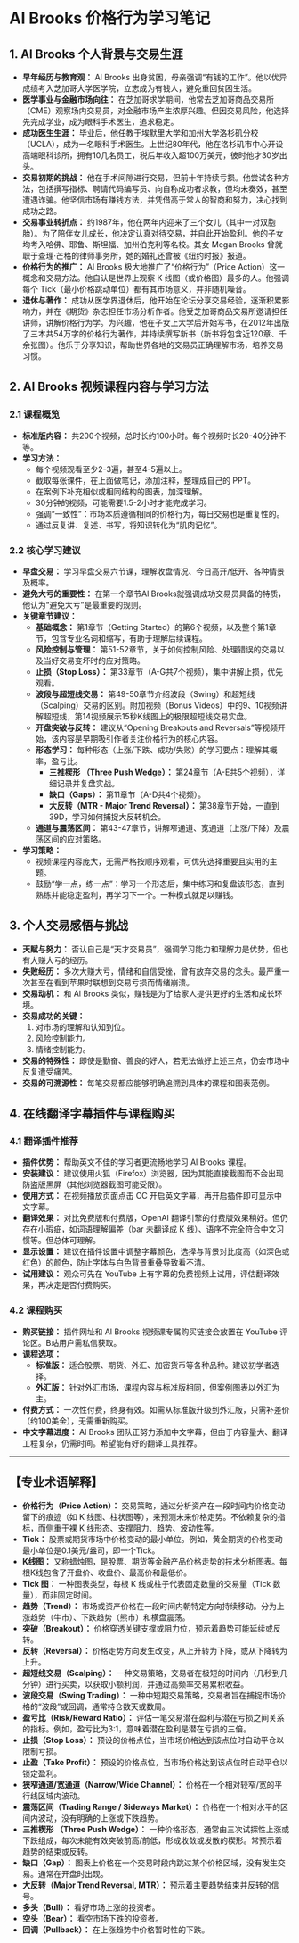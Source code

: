 # Al Brooks 价格行为学习笔记

## 1. Al Brooks 个人背景与交易生涯

*   **早年经历与教育观：** Al Brooks 出身贫困，母亲强调“有钱的工作”。他以优异成绩考入芝加哥大学医学院，立志成为有钱人，避免重回贫困生活。
*   **医学事业与金融市场向往：** 在芝加哥求学期间，他常去芝加哥商品交易所（CME）观察场内交易员，对金融市场产生浓厚兴趣。但因交易风险，他选择先完成学业，成为眼科手术医生，追求稳定。
*   **成功医生生涯：** 毕业后，他任教于埃默里大学和加州大学洛杉矶分校（UCLA），成为一名眼科手术医生。上世纪80年代，他在洛杉矶市中心开设高端眼科诊所，拥有10几名员工，税后年收入超100万美元，彼时他才30岁出头。
*   **交易初期的挑战：** 他在手术间隙进行交易，但前十年持续亏损。他尝试各种方法，包括撰写指标、聘请代码编写员、向自称成功者求教，但均未奏效，甚至遭遇诈骗。他坚信市场有赚钱方法，并凭借高于常人的智商和努力，决心找到成功之路。
*   **交易事业转折点：** 约1987年，他在两年内迎来了三个女儿（其中一对双胞胎）。为了陪伴女儿成长，他决定认真对待交易，并自此开始盈利。他的子女均考入哈佛、耶鲁、斯坦福、加州伯克利等名校。其女 Megan Brooks 曾就职于查理·芒格的律师事务所，她的婚礼还曾被《纽约时报》报道。
*   **价格行为的推广：** Al Brooks 极大地推广了“价格行为”（Price Action）这一概念和交易方法。他自认是世界上观察 K 线图（或价格图）最多的人。他强调每个 Tick（最小价格跳动单位）都有其市场意义，并非随机噪音。
*   **退休与著作：** 成功从医学界退休后，他开始在论坛分享交易经验，逐渐积累影响力，并在《期货》杂志担任市场分析作者。他受芝加哥商品交易所邀请担任讲师，讲解价格行为学。为兴趣，他在子女上大学后开始写书，在2012年出版了三本共54万字的价格行为著作，并持续撰写新书（新书将包含近120章、千余张图）。他乐于分享知识，帮助世界各地的交易员正确理解市场，培养交易习惯。

## 2. Al Brooks 视频课程内容与学习方法

### 2.1 课程概览

*   **标准版内容：** 共200个视频，总时长约100小时。每个视频时长20-40分钟不等。
*   **学习方法：**
    *   每个视频观看至少2-3遍，甚至4-5遍以上。
    *   截取每张课件，在上面做笔记，添加注释，整理成自己的 PPT。
    *   在案例下补充相似或相同结构的图表，加深理解。
    *   30分钟的视频，可能需要1.5-2小时才能完成学习。
    *   强调“一致性”：市场本质遵循相同的价格行为，每日交易也是重复性的。
    *   通过反复讲、复述、书写，将知识转化为“肌肉记忆”。

### 2.2 核心学习建议

*   **早盘交易：** 学习早盘交易六节课，理解收盘情况、今日高开/低开、各种情景及概率。
*   **避免大亏的重要性：** 在第一个章节Al Brooks就强调成功交易员具备的特质，他认为“避免大亏”是最重要的规则。
*   **关键章节建议：**
    *   **基础概念：** 第1章节（Getting Started）的第6个视频，以及整个第1章节，包含专业名词和缩写，有助于理解后续课程。
    *   **风险控制与管理：** 第51-52章节，关于如何控制风险、处理错误的交易以及当好交易变坏时的应对策略。
    *   **止损（Stop Loss）：** 第33章节（A-G共7个视频），集中讲解止损，优先观看。
    *   **波段与超短线交易：** 第49-50章节介绍波段（Swing）和超短线（Scalping）交易的区别。附加视频（Bonus Videos）中的9、10视频讲解超短线，第14视频展示15秒K线图上的极限超短线交易实盘。
    *   **开盘突破与反转：** 建议从“Opening Breakouts and Reversals”等视频开始，该内容是早期吸引作者关注价格行为的核心内容。
    *   **形态学习：** 每种形态（上涨/下跌、成功/失败）的学习要点：理解其概率，盈亏比。
        *   **三推楔形 （Three Push Wedge）：** 第24章节（A-E共5个视频），详细记录并复盘实战。
        *   **缺口（Gaps）：** 第11章节（A-D共4个视频）。
        *   **大反转（MTR - Major Trend Reversal）：** 第38章节开始，一直到39D，学习如何捕捉大反转机会。
    *   **通道与震荡区间：** 第43-47章节，讲解窄通道、宽通道（上涨/下降）及震荡区间的应对策略。
*   **学习策略：**
    *   视频课程内容庞大，无需严格按顺序观看，可优先选择重要且实用的主题。
    *   鼓励“学一点，练一点”：学习一个形态后，集中练习和复盘该形态，直到熟练并能稳定盈利，再学习下一个。一种模式就足以赚钱。

## 3. 个人交易感悟与挑战

*   **天赋与努力：** 否认自己是“天才交易员”，强调学习能力和理解力是优势，但也有大赚大亏的经历。
*   **失败经历：** 多次大赚大亏，情绪和自信受挫，曾有放弃交易的念头。最严重一次甚至在看到苹果时联想到交易亏损而情绪崩溃。
*   **交易动机：** 和 Al Brooks 类似，赚钱是为了给家人提供更好的生活和成长环境。
*   **交易成功的关键：**
    1.  对市场的理解和认知到位。
    2.  风险控制能力。
    3.  情绪控制能力。
*   **交易的特殊性：** 即使是勤奋、善良的好人，若无法做好上述三点，仍会市场中反复遭受痛苦。
*   **交易的可溯源性：** 每笔交易都应能够明确追溯到具体的课程和图表范例。

## 4. 在线翻译字幕插件与课程购买

### 4.1 翻译插件推荐

*   **插件优势：** 帮助英文不佳的学习者更流畅地学习 Al Brooks 课程。
*   **安装建议：** 建议使用火狐（Firefox）浏览器，因为其能直接截图而不会出现防盗版黑屏（其他浏览器截图可能受限）。
*   **使用方式：** 在视频播放页面点击 CC 开启英文字幕，再开启插件即可显示中文字幕。
*   **翻译效果：** 对比免费版和付费版，OpenAI 翻译引擎的付费版效果稍好。但仍存在小瑕疵，如词语理解偏差（bar 未翻译成 K 线）、语序不完全符合中文习惯等。但总体可理解。
*   **显示设置：** 建议在插件设置中调整字幕颜色，选择与背景对比度高（如深色或红色）的颜色，防止字体与白色背景重叠导致看不清。
*   **试用建议：** 观众可先在 YouTube 上有字幕的免费视频上试用，评估翻译效果，再决定是否付费购买。

### 4.2 课程购买

*   **购买链接：** 插件网址和 Al Brooks 视频课专属购买链接会放置在 YouTube 评论区。B站用户需私信获取。
*   **课程选项：**
    *   **标准版：** 适合股票、期货、外汇、加密货币等各种品种。建议初学者选择。
    *   **外汇版：** 针对外汇市场，课程内容与标准版相同，但案例图表以外汇为主。
*   **付费方式：** 一次性付费，终身有效。如需从标准版升级到外汇版，只需补差价（约100美金），无需重新购买。
*   **中文字幕进度：** Al Brooks 团队正努力添加中文字幕，但由于内容量大、翻译工程复杂，仍需时间。希望能有好的翻译工具推荐。

---

## 【专业术语解释】

*   **价格行为（Price Action）：** 交易策略，通过分析资产在一段时间内价格变动留下的痕迹（如 K 线图、柱状图等），来预测未来价格走势。不依赖复杂的指标，而侧重于裸 K 线形态、支撑阻力、趋势、波动性等。
*   **Tick：** 股票或期货市场中价格变动的最小单位。例如，黄金期货的价格变动最小单位是0.1美元/盎司，即一个Tick。
*   **K线图：** 又称蜡烛图，是股票、期货等金融产品价格走势的技术分析图表。每根K线包含了开盘价、收盘价、最高价和最低价。
*   **Tick 图：** 一种图表类型，每根 K 线或柱子代表固定数量的交易量（Tick 数量），而非固定时间。
*   **趋势（Trend）：** 市场或资产价格在一段时间内朝特定方向持续移动。分为上涨趋势（牛市）、下跌趋势（熊市）和横盘震荡。
*   **突破（Breakout）：** 价格穿透关键支撑或阻力位，预示着趋势可能延续或反转。
*   **反转（Reversal）：** 价格走势方向发生改变，从上升转为下降，或从下降转为上升。
*   **超短线交易（Scalping）：** 一种交易策略，交易者在极短的时间内（几秒到几分钟）进行买卖，以获取小额利润，并通过高频率交易累积收益。
*   **波段交易（Swing Trading）：** 一种中短期交易策略，交易者旨在捕捉市场价格的“波段”或回调，通常持仓数天或数周。
*   **盈亏比（Risk/Reward Ratio）：** 评估一笔交易潜在盈利与潜在亏损之间关系的指标。例如，盈亏比为3:1，意味着潜在盈利是潜在亏损的三倍。
*   **止损（Stop Loss）：** 预设的价格点位，当市场价格达到该点位时自动平仓以限制亏损。
*   **止盈（Take Profit）：** 预设的价格点位，当市场价格达到该点位时自动平仓以锁定盈利。
*   **狭窄通道/宽通道（Narrow/Wide Channel）：** 价格在一个相对较窄/宽的平行线区域内波动。
*   **震荡区间（Trading Range / Sideways Market）：** 价格在一个相对水平的区间内波动，没有明确的上涨或下跌趋势。
*   **三推楔形 （Three Push Wedge）：** 一种价格形态，通常由三次试探性上涨或下跌组成，每次未能有效突破前高/前低，形成收敛或发散的楔形。常预示着趋势的结束或反转。
*   **缺口（Gap）：** 图表上价格在一个交易时段内跳过某个价格区域，没有发生交易。通常在开盘时出现。
*   **大反转（Major Trend Reversal, MTR）：** 预示着主要趋势结束并反转的信号。
*   **多头（Bull）：** 看好市场上涨的投资者。
*   **空头（Bear）：** 看空市场下跌的投资者。
*   **回调（Pullback）：** 在上涨趋势中价格暂时性的下跌。